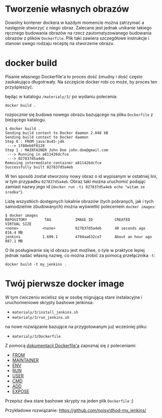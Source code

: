 # Tworzenie własnych obrazów

Dowolny kontener dockera w każdym momencie można zatrzymać a następnie stworzyć z niego obraz. Zalecane jest jednak unikanie takiego ręcznego budowania obrazów na rzecz zautomatyzowanego budowania obrazów z plików `Dockerfile`. Plik taki zawiera szczegółowe instrukcje i stanowi swego rodzaju receptę na stworzenie obrazu.

# docker build

Pisanie własnego Dockerfile'a to proces dość żmudny i dość często zaskakująco długotrwały. Na szczęście docker robi co może, by proces ten przyśpieszyć.

będąc w katalogu `/materialy/3/` po  wydaniu polecenia:

`docker build .`

rozpocznie się budowa nowego obrazu bazującego na pliku `Dockerfile` z bieżącego katalogu.

    $ docker build .
    Sending build context to Docker daemon 2.048 kB
    Sending build context to Docker daemon 
    Step 0 : FROM java:8u45-jdk
     ---> 1f80eb0f8128
    Step 1 : MAINTAINER John Doe john.doe@gmail.com
     ---> Running in a811426dcfce
     ---> 027837d5a4eb
    Removing intermediate container a811426dcfce
    Successfully built 027837d5a4eb

W ten sposób został stworzony nowy obraz o id wypisanym w ostatniej lini, w tym przypadku `027837d5a4eb`. Obraz taki można uruchomić podając zamiast nazwy jego id (`docker run -ti 027837d5a4eb echo "witam ze środka"`). 

Listę wszystkich dostępnych lokalnie obrazów (tych pobranych, jak i tych samodzielnie zbudowanych) można wyświetlić poleceniem `docker images`:

    $ docker images
    REPOSITORY        TAG           IMAGE ID          CREATED             VIRTUAL SIZE
    <none>           <none>         027837d5a4eb      40 seconds ago      816.4 MB
    jenkins          1.609.1        4704aa632ce7      About an hour ago   887.1 MB


O ile posługiwanie się id obrazu jest możliwe, o tyle w praktyce lepiej jednak nadać własną nazwę, co można zrobić za pomocą przełącznika `-t`:

`docker build -t my_jenkins .`

# Twój pierwsze docker image

W tym ćwiczeniu wcielisz się w osobę migrującą stare instalacyjne i uruchomieniowe skrypty bashowe jenkinsa:

* `materialy/3/install_jenkins.sh`
* `materialy/3/run_jenkins.sh`

na nowe rozwiązanie bazujące na przygotowanym już wcześniej pliku:

* `materialy/3/Dockerfile`

Z pomocą [dokumentacji Dockerfile'a](https://docs.docker.com/reference/builder/) zapoznaj się z poleceniami:

* [FROM](https://docs.docker.com/docker/reference/builder/#from)
* [MAINTAINER](https://docs.docker.com/docker/reference/builder/#maintainer)
* [ENV](https://docs.docker.com/docker/reference/builder/#env)
* [RUN](https://docs.docker.com/docker/reference/builder/#run)
* [USER](https://docs.docker.com/docker/reference/builder/#user)
* [CMD](https://docs.docker.com/docker/reference/builder/#cmd)
* [ADD](https://docs.docker.com/docker/reference/builder/#add)
* [EXPOSE](https://docs.docker.com/docker/reference/builder/#expose)

Przepisz dwa stare bashowe skrypty na jeden plik `Dockerfile` :)


Przykładowe rozwiązanie: https://github.com/noisy/dhod-my_jenkins/
